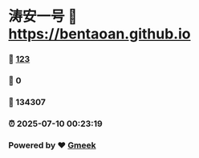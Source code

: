 # 涛安一号 :link: https://bentaoan.github.io 
### :page_facing_up: [123](https://bentaoan.github.io/tag.html) 
### :speech_balloon: 0 
### :hibiscus: 134307 
### :alarm_clock: 2025-07-10 00:23:19 
### Powered by :heart: [Gmeek](https://github.com/Meekdai/Gmeek)
